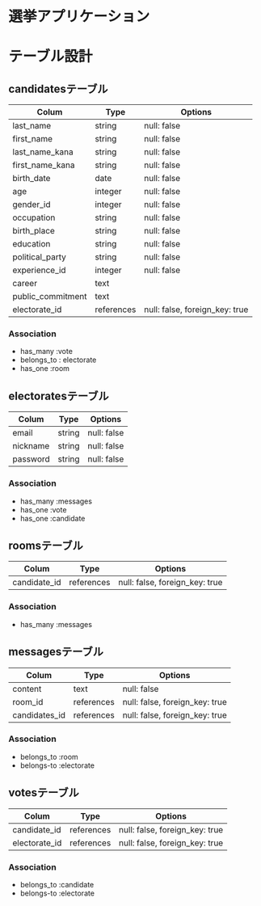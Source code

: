 # 選挙アプリケーション
# テーブル設計

## candidatesテーブル

| Colum                | Type       | Options                        |
|----------------------|------------|--------------------------------|
| last_name            | string     | null: false                    |
| first_name           | string     | null: false                    |
| last_name_kana       | string     | null: false                    |
| first_name_kana      | string     | null: false                    |
| birth_date           | date       | null: false                    |
| age                  | integer    | null: false                    |
| gender_id            | integer    | null: false                    |
| occupation           | string     | null: false                    |
| birth_place          | string     | null: false                    |
| education            | string     | null: false                    |
| political_party      | string     | null: false                    |
| experience_id        | integer    | null: false                    |
| career               | text       |                                |
| public_commitment    | text       |                                |
| electorate_id         | references | null: false, foreign_key: true |


### Association

- has_many :vote
- belongs_to : electorate
- has_one :room

## electoratesテーブル

| Colum      | Type       | Options                        |
|------------|------------|--------------------------------|
| email      | string     | null: false                    |
| nickname   | string     | null: false                    |
| password   | string     | null: false                    |

### Association

- has_many :messages
- has_one :vote
- has_one :candidate

## roomsテーブル

| Colum              | Type       | Options                        |
|--------------------|------------|--------------------------------|
| candidate_id       | references | null: false, foreign_key: true |

### Association

- has_many :messages


## messagesテーブル

| Colum         | Type       | Options                        |
|---------------|------------|--------------------------------|
| content       | text       | null: false                    |
| room_id       | references | null: false, foreign_key: true |
| candidates_id | references | null: false, foreign_key: true |

### Association

- belongs_to :room
- belongs-to :electorate



## votesテーブル

| Colum              | Type       | Options                        |
|--------------------|------------|--------------------------------|
| candidate_id       | references | null: false, foreign_key: true |
| electorate_id      | references | null: false, foreign_key: true |

### Association

- belongs_to :candidate
- belongs-to :electorate
